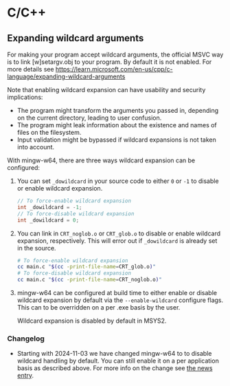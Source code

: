# C/C++

## Expanding wildcard arguments

For making your program accept wildcard arguments, the official MSVC way is to
link [w]setargv.obj to your program. By default it is not enabled. For more
details see
https://learn.microsoft.com/en-us/cpp/c-language/expanding-wildcard-arguments

Note that enabling wildcard expansion can have usability and security
implications:

* The program might transform the arguments you passed in, depending on the
  current directory, leading to user confusion.
* The program might leak information about the existence and names of files on
  the filesystem.
* Input validation might be bypassed if wildcard expansions is not taken into
  account.

With mingw-w64, there are three ways wildcard expansion can be configured:

1. You can set `_dowildcard` in your source code to either `0` or `-1` to disable or enable wildcard expansion.

    ```c
    // To force-enable wildcard expansion
    int _dowildcard = -1;
    // To force-disable wildcard expansion
    int _dowildcard = 0;
    ```

2. You can link in `CRT_noglob.o` or `CRT_glob.o` to disable or enable wildcard expansion, respectively. This will error out if `_dowildcard` is already set in the source.

    ```bash
    # To force-enable wildcard expansion
    cc main.c "$(cc -print-file-name=CRT_glob.o)"
    # To force-disable wildcard expansion
    cc main.c "$(cc -print-file-name=CRT_noglob.o)"
    ```

3. mingw-w64 can be configured at build time to either enable or disable wildcard expansion by default via the `--enable-wildcard` configure flags. This can to be overridden on a per .exe basis by the user.

    Wildcard expansion is disabled by default in MSYS2.

### Changelog

* Starting with 2024-11-03 we have changed mingw-w64 to to disable wildcard
handling by default. You can still enable it on a per application basis as
described above. For more info on the change see [the news
entry](../news.md#2024-11-03---disabling-mingw-w64-wildcard-support-by-default).
